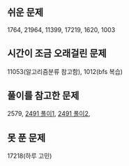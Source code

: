 ## 쉬운 문제
1764, 21964, 11399, 17219, 1620, 1003

## 시간이 조금 오래걸린 문제
11053(알고리즘분류 참고함), 1012(bfs 복습)

## 풀이를 참고한 문제
2579, [2491 풀이1](https://www.acmicpc.net/source/76664398), [2491 풀이2](https://great-park.tistory.com/124), 

## 못 푼 문제
17218(하루 고민)